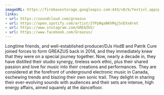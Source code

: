 ```yaml
---
imageURL: https://firebasestorage.googleapis.com:443/v0/b/festivl.appspot.com/o/userContent%2F30CA9EA5-41AC-4E5B-9251-7EE1415C0166.png?alt=media&token=db3b1e7b-7395-41eb-8fb6-0b6873e8586f
links:
- url: https://soundcloud.com/greazus
- url: https://open.spotify.com/artist/37PpNqaNKhMqjSnEXx8ret
- url: https://www.instagram.com/GREAZUS/
- url: https://www.facebook.com/Greazus/
---
```

Longtime friends, and well-established producer/DJs HxdB and Patrik Cure joined forces to form GREAZUS back in 2014, and they immediately knew that they were on a special journey together. Now, nearly a decade in, they have distilled their studio synergy, tireless work ethic, plus their shared passion and love for music into their creations and performances. They are considered at the forefront of underground electronic music in Canada, eschewing trends and blazing their own sonic trail. They delight in sharing their ever-evolving sounds with audiences and their sets are intense, high energy affairs, aimed squarely at the dancefloor.